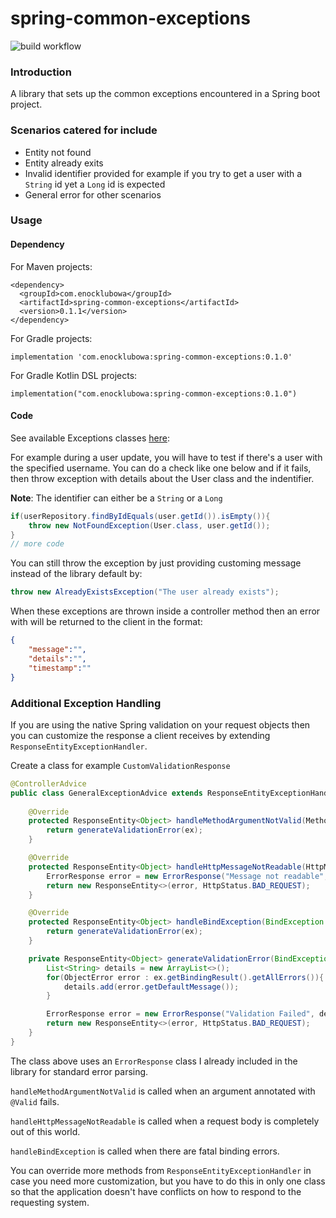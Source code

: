 # spring-common-exceptions
![build workflow](https://github.com/enocklubowa/spring-common-exceptions/actions/workflows/build.yml/badge.svg)

### Introduction
A library that sets up the common exceptions encountered in a Spring boot project.

### Scenarios catered for include
- Entity not found
- Entity already exits
- Invalid identifier provided for example if you try to get a user with a `String` id yet a `Long` id is expected
- General error for other scenarios

### Usage

#### Dependency

For Maven projects:

```
<dependency>
  <groupId>com.enocklubowa</groupId>
  <artifactId>spring-common-exceptions</artifactId>
  <version>0.1.1</version>
</dependency>
```

For Gradle projects:

```
implementation 'com.enocklubowa:spring-common-exceptions:0.1.0'
```

For Gradle Kotlin DSL projects:

```
implementation("com.enocklubowa:spring-common-exceptions:0.1.0")
```
#### Code

See available Exceptions classes [here](https://enocklubowa.com/spring-common-exceptions/com/enocklubowa/springcommonexceptions/exception/package-summary.html):

For example during a user update, you will have to test if there's a user with the specified username.
You can do a check like one below and if it fails, then throw exception with details about the User class and the indentifier.

**Note**: The identifier can either be a `String` or a `Long`

```java
if(userRepository.findByIdEquals(user.getId()).isEmpty()){
    throw new NotFoundException(User.class, user.getId());
}
// more code
```
You can still throw the exception by just providing customing message instead of the library default by:

```java
throw new AlreadyExistsException("The user already exists");
```

When these exceptions are thrown inside a controller method then an error with will be returned to the client in the format:

```json
{
    "message":"",
    "details":"",
    "timestamp":""
}
```
### Additional Exception Handling

If you are using the native Spring validation on your request objects then you can customize the response a client receives by extending `ResponseEntityExceptionHandler`.

Create a class for example `CustomValidationResponse`

```java
@ControllerAdvice
public class GeneralExceptionAdvice extends ResponseEntityExceptionHandler {
    
    @Override
    protected ResponseEntity<Object> handleMethodArgumentNotValid(MethodArgumentNotValidException ex, HttpHeaders headers, HttpStatus status, WebRequest request) {
        return generateValidationError(ex);
    }

    @Override
    protected ResponseEntity<Object> handleHttpMessageNotReadable(HttpMessageNotReadableException ex, HttpHeaders headers, HttpStatus status, WebRequest request) {
        ErrorResponse error = new ErrorResponse("Message not readable", null);
        return new ResponseEntity<>(error, HttpStatus.BAD_REQUEST);
    }

    @Override
    protected ResponseEntity<Object> handleBindException(BindException ex, HttpHeaders headers, HttpStatus status, WebRequest request) {
        return generateValidationError(ex);
    }

    private ResponseEntity<Object> generateValidationError(BindException ex){
        List<String> details = new ArrayList<>();
        for(ObjectError error : ex.getBindingResult().getAllErrors()){
            details.add(error.getDefaultMessage());
        }

        ErrorResponse error = new ErrorResponse("Validation Failed", details);
        return new ResponseEntity<>(error, HttpStatus.BAD_REQUEST);
    }
}
```
The class above uses an `ErrorResponse` class I already included in the library for standard error parsing.

`handleMethodArgumentNotValid` is called when an argument annotated with `@Valid` fails.

`handleHttpMessageNotReadable` is called when a request body is completely out of this world.

`handleBindException` is called when there are fatal binding errors.

You can override more methods from `ResponseEntityExceptionHandler` in case you need more customization, but you have to do this in only one class so that the application doesn't have conflicts on how to respond to the requesting system.